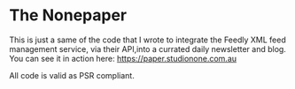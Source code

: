 # The Nonepaper

This is just a same of the code that I wrote to integrate the Feedly XML feed management service, via their API,into a currated daily newsletter and blog. You can see it in action here: https://paper.studionone.com.au

All code is valid as PSR compliant. 
